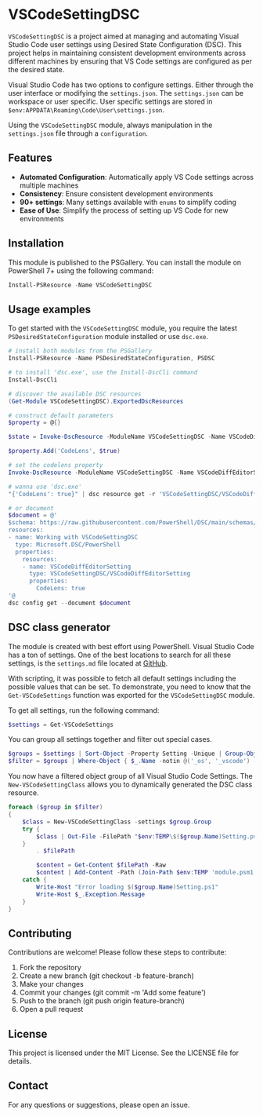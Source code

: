 # VSCodeSettingDSC

`VSCodeSettingDSC` is a project aimed at managing and automating Visual Studio Code user settings using Desired State Configuration (DSC). This project helps in maintaining consistent development environments across different machines by ensuring that VS Code settings are configured as per the desired state.

Visual Studio Code has two options to configure settings. Either through the user interface or modifying the `settings.json`. The `settings.json` can be workspace or user specific. User specific settings are stored in `$env:APPDATA\Roaming\Code\User\settings.json`.

Using the `VSCodeSettingDSC` module, always manipulation in the `settings.json` file through a `configuration`.

## Features

- **Automated Configuration**: Automatically apply VS Code settings across multiple machines
- **Consistency**: Ensure consistent development environments
- **90+ settings**: Many settings available with `enums` to simplify coding
- **Ease of Use**: Simplify the process of setting up VS Code for new environments

## Installation

This module is published to the PSGallery. You can install the module on PowerShell 7+ using the following command:

```powershell
Install-PSResource -Name VSCodeSettingDSC
```

## Usage examples

To get started with the `VSCodeSettingDSC` module, you require the latest `PSDesiredStateConfiguration` module installed or use `dsc.exe`.

```powershell
# install both modules from the PSGallery
Install-PSResource -Name PSDesiredStateConfiguration, PSDSC

# to install 'dsc.exe', use the Install-DscCli command
Install-DscCli

# discover the available DSC resources
(Get-Module VSCodeSettingDSC).ExportedDscResources

# construct default parameters
$property = @{}

$state = Invoke-DscResource -ModuleName VSCodeSettingDSC -Name VSCodeDiffEditorSetting -Method Get -Property $property

$property.Add('CodeLens', $true)

# set the codelens property
Invoke-DscResource -ModuleName VSCodeSettingDSC -Name VSCodeDiffEditorSetting -Method Set -Property $property

# wanna use 'dsc.exe'
"{'CodeLens': true}" | dsc resource get -r 'VSCodeSettingDSC/VSCodeDiffEditorSetting'

# or document
$document = @'
$schema: https://raw.githubusercontent.com/PowerShell/DSC/main/schemas/2024/04/config/document.json
resources:
- name: Working with VSCodeSettingDSC
  type: Microsoft.DSC/PowerShell
  properties:
    resources:
    - name: VSCodeDiffEditorSetting
      type: VSCodeSettingDSC/VSCodeDiffEditorSetting
      properties:
        CodeLens: true
'@
dsc config get --document $document
```

## DSC class generator

The module is created with best effort using PowerShell. Visual Studio Code has a ton of settings. One of the best locations to search for all these settings, is the `settings.md` file located at [GitHub](https://raw.githubusercontent.com/microsoft/vscode-docs/df02860db4c0d9043660b07829b442978f2434c8/docs/getstarted/settings.md).

With scripting, it was possible to fetch all default settings including the possible values that can be set. To demonstrate, you need to know that the `Get-VSCodeSettings` function was exported for the `VSCodeSettingDSC` module.

To get all settings, run the following command:

```powershell
$settings = Get-VSCodeSettings
```

You can group all settings together and filter out special cases.

```powershell
$groups = $settings | Sort-Object -Property Setting -Unique | Group-Object -Property Category
$filter = $groups | Where-Object { $_.Name -notin @('_os', '_vscode') -and $_.Name -notlike '`[*' -and $_.Name -notlike '`**' }
```

You now have a filtered object group of all Visual Studio Code Settings. The `New-VSCodeSettingClass` allows you to dynamically generated the DSC class resource.

```powershell
foreach ($group in $filter)
{
    $class = New-VSCodeSettingClass -settings $group.Group
    try {
        $class | Out-File -FilePath "$env:TEMP\$($group.Name)Setting.ps1" -ErrorAction Stop
    } 
        . $filePath

        $content = Get-Content $filePath -Raw
        $content | Add-Content -Path (Join-Path $env:TEMP 'module.psm1')
    catch {
        Write-Host "Error loading $($group.Name)Setting.ps1"
        Write-Host $_.Exception.Message
    }
}
```

## Contributing

Contributions are welcome! Please follow these steps to contribute:

1. Fork the repository
2. Create a new branch (git checkout -b feature-branch)
3. Make your changes
4. Commit your changes (git commit -m 'Add some feature')
5. Push to the branch (git push origin feature-branch)
6. Open a pull request

## License

This project is licensed under the MIT License. See the LICENSE file for details.

## Contact

For any questions or suggestions, please open an issue.